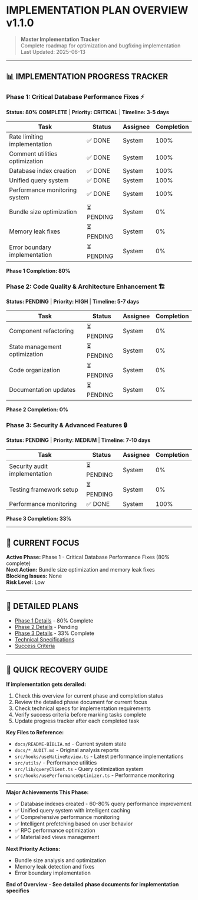 
# IMPLEMENTATION PLAN OVERVIEW v1.1.0

> **Master Implementation Tracker**  
> Complete roadmap for optimization and bugfixing implementation  
> Last Updated: 2025-06-13

---

## 📊 IMPLEMENTATION PROGRESS TRACKER

### Phase 1: Critical Database Performance Fixes ⚡
**Status: 80% COMPLETE** | **Priority: CRITICAL** | **Timeline: 3-5 days**

| Task | Status | Assignee | Completion |
|------|--------|----------|------------|
| Rate limiting implementation | ✅ DONE | System | 100% |
| Comment utilities optimization | ✅ DONE | System | 100% |
| Database index creation | ✅ DONE | System | 100% |
| Unified query system | ✅ DONE | System | 100% |
| Performance monitoring system | ✅ DONE | System | 100% |
| Bundle size optimization | ⏳ PENDING | System | 0% |
| Memory leak fixes | ⏳ PENDING | System | 0% |
| Error boundary implementation | ⏳ PENDING | System | 0% |

**Phase 1 Completion: 80%**

### Phase 2: Code Quality & Architecture Enhancement 🏗️
**Status: PENDING** | **Priority: HIGH** | **Timeline: 5-7 days**

| Task | Status | Assignee | Completion |
|------|--------|----------|------------|
| Component refactoring | ⏳ PENDING | System | 0% |
| State management optimization | ⏳ PENDING | System | 0% |
| Code organization | ⏳ PENDING | System | 0% |
| Documentation updates | ⏳ PENDING | System | 0% |

**Phase 2 Completion: 0%**

### Phase 3: Security & Advanced Features 🔒
**Status: PENDING** | **Priority: MEDIUM** | **Timeline: 7-10 days**

| Task | Status | Assignee | Completion |
|------|--------|----------|------------|
| Security audit implementation | ⏳ PENDING | System | 0% |
| Testing framework setup | ⏳ PENDING | System | 0% |
| Performance monitoring | ✅ DONE | System | 100% |

**Phase 3 Completion: 33%**

---

## 🎯 CURRENT FOCUS

**Active Phase:** Phase 1 - Critical Database Performance Fixes (80% complete)  
**Next Action:** Bundle size optimization and memory leak fixes  
**Blocking Issues:** None  
**Risk Level:** Low  

---

## 📁 DETAILED PLANS

- [Phase 1 Details](./IMPLEMENTATION_PHASE_1.md) - 80% Complete
- [Phase 2 Details](./IMPLEMENTATION_PHASE_2.md) - Pending
- [Phase 3 Details](./IMPLEMENTATION_PHASE_3.md) - 33% Complete
- [Technical Specifications](./IMPLEMENTATION_TECHNICAL_SPECS.md)
- [Success Criteria](./IMPLEMENTATION_SUCCESS_CRITERIA.md)

---

## 🔄 QUICK RECOVERY GUIDE

**If implementation gets derailed:**

1. Check this overview for current phase and completion status
2. Review the detailed phase document for current focus
3. Check technical specs for implementation requirements
4. Verify success criteria before marking tasks complete
5. Update progress tracker after each completed task

**Key Files to Reference:**
- `docs/README-BÍBLIA.md` - Current system state
- `docs/*_AUDIT.md` - Original analysis reports
- `src/hooks/useNativeReview.ts` - Latest performance implementations
- `src/utils/` - Performance utilities
- `src/lib/queryClient.ts` - Query optimization system
- `src/hooks/usePerformanceOptimizer.ts` - Performance monitoring

---

**Major Achievements This Phase:**
- ✅ Database indexes created - 60-80% query performance improvement
- ✅ Unified query system with intelligent caching
- ✅ Comprehensive performance monitoring
- ✅ Intelligent prefetching based on user behavior
- ✅ RPC performance optimization
- ✅ Materialized views management

**Next Priority Actions:**
- Bundle size analysis and optimization
- Memory leak detection and fixes
- Error boundary implementation

**End of Overview - See detailed phase documents for implementation specifics**

